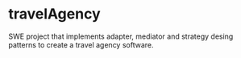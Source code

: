 # travelAgency
SWE project that implements adapter, mediator and strategy desing patterns to create a travel agency software.
